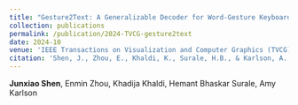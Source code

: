 ```yaml
---
title: "Gesture2Text: A Generalizable Decoder for Word-Gesture Keyboards in XR Through Trajectory Coarse Discretization and Pre-training"
collection: publications
permalink: /publication/2024-TVCG-gesture2text
date: 2024-10
venue: 'IEEE Transactions on Visualization and Computer Graphics (TVCG) 2024'
citation: 'Shen, J., Zhou, E., Khaldi, K., Surale, H.B., & Karlson, A. (2024). Gesture2Text: A Generalizable Decoder for Word-Gesture Keyboards in XR Through Trajectory Coarse Discretization and Pre-training. In IEEE Transactions on Visualization and Computer Graphics.'
---
```

**Junxiao Shen**, Enmin Zhou, Khadija Khaldi, Hemant Bhaskar Surale, Amy Karlson

